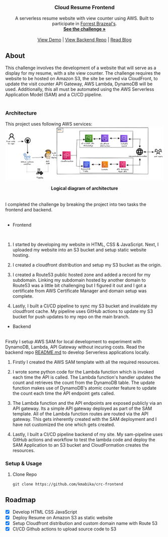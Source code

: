 <br />
<div align="center">
  <h3 align="center">Cloud Resume Frontend</h3>
  <p align="center">
A serverless resume website with view counter using AWS. Built to participate in <a href="https://twitter.com/forrestbrazeal" target="_blank" >Forrest Brazeal's</a>.
    <br />
    <a href="https://cloudresumechallenge.dev/docs/the-challenge/aws/"><strong>See the challenge »</strong></a>
    <br />
    <br />
    <a href="https://resume.kudzaim.codes">View Demo</a>
    |
    <a href="https://github.com/kmabika/crc-backend">View Backend Repo</a>
    |
    <a href="https://kudzaimabika.hashnode.dev/cloud-resume-challenge-on-aws-my-journal" target="_blank">Read Blog</a>
  </p>
</div>

<!-- ABOUT THE PROJECT -->
## About
This challenge involves the development of a website that will serve as a display for my resume, with a site view counter. The challenge requires the website to be hosted on Amazon S3, the site be served via CloudFront, to update the visit counter API Gateway, AWS Lambda, DynamoDB will be used. Additionally, this all must be automated using the AWS Serverless Application Model (SAM) and a CI/CD pipeline. 
<br><br/>

### Architecture

This  project uses following AWS services:
<img src="cloud-resume-architecture.png" alt="architecture">
<figcaption align = "center"><b>Logical diagram of architecture</b></figcaption>
<br><br/>
I completed the challenge by breaking the project into two tasks the frontend and backend.
<br></br>

- Frontend
<br>

1. I started by developing my website in HTML, CSS & JavaScript. Next, I uploaded my website into an S3 bucket and setup static website hosting.

2. I created a cloudfront distribution and setup my S3 bucket as the origin. 

3. I created a Route53 public hosted zone and added a record for my subdomain. Linking my subdomain hosted by another domain to Route53 was a little bit challenging but I figured it out and I got a certificate from AWS Certificate Manager and domain setup was complete.

4. Lastly, I built a CI/CD pipeline to sync my S3 bucket and invalidate my cloudfront cache. My pipeline uses GitHub actions to update my S3 bucket for push updates to my repo on the main branch.

- Backend
<br>
  Firstly I setup AWS SAM for local development to experiment with DynamoDB, Lambda, API Gateway without incuring costs. Read the backend repo <a href="https://github.com/kmabika/crc-backend/blob/main/README.md">README.md</a> to develop Serverless applications locally.
 

1. Firstly I created the AWS SAM template with all the required resources.
2. I wrote some python code for the Lambda function which is invoked each time the API is called. The Lambda function's handler updates the count and retrieves the count from the DynamoDB table. The update function makes use of DynamoDB's atomic counter feature to update the count each time the API endpoint gets called.

3. The Lambda function and the API endpoints are exposed publicly via an API gateway. Its a simple API gateway deployed as part of the SAM template. All of the Lambda function routes are routed via the API gateway. This gets inherently created with the SAM deployment and I have not customized the one which gets created.

4. Lastly, I built a CI/CD pipeline backend of my site. My sam-pipeline uses GitHub actions and workflow to test the lambda code and deploy the SAM Application to an S3 bucket and CloudFormation creates the resources.


### Setup & Usage

1. Clone Repo
   ```git
   git clone https://github.com/kmabika/crc-frontend
   ```

<!-- ROADMAP -->
## Roadmap

- [x] Develop HTML CSS JavaScript
- [x] Deploy Resume on Amazon S3 as static website
- [x] Setup Cloudfront distribution and custom domain name with Route 53
- [x] CI/CD Github actions to upload source code to S3